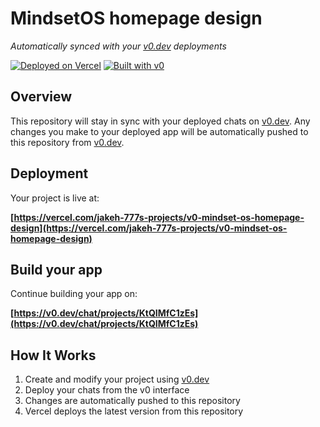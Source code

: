 # MindsetOS homepage design

*Automatically synced with your [v0.dev](https://v0.dev) deployments*

[![Deployed on Vercel](https://img.shields.io/badge/Deployed%20on-Vercel-black?style=for-the-badge&logo=vercel)](https://vercel.com/jakeh-777s-projects/v0-mindset-os-homepage-design)
[![Built with v0](https://img.shields.io/badge/Built%20with-v0.dev-black?style=for-the-badge)](https://v0.dev/chat/projects/KtQIMfC1zEs)

## Overview

This repository will stay in sync with your deployed chats on [v0.dev](https://v0.dev).
Any changes you make to your deployed app will be automatically pushed to this repository from [v0.dev](https://v0.dev).

## Deployment

Your project is live at:

**[https://vercel.com/jakeh-777s-projects/v0-mindset-os-homepage-design](https://vercel.com/jakeh-777s-projects/v0-mindset-os-homepage-design)**

## Build your app

Continue building your app on:

**[https://v0.dev/chat/projects/KtQIMfC1zEs](https://v0.dev/chat/projects/KtQIMfC1zEs)**

## How It Works

1. Create and modify your project using [v0.dev](https://v0.dev)
2. Deploy your chats from the v0 interface
3. Changes are automatically pushed to this repository
4. Vercel deploys the latest version from this repository
